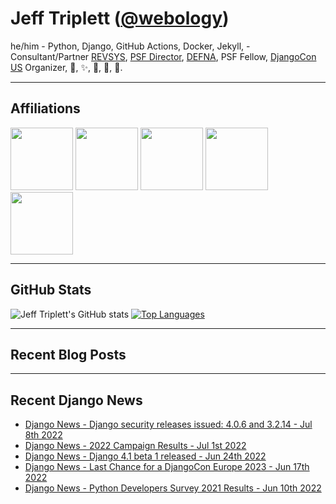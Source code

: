 # Jeff Triplett (<a href="https://twitter.com/webology">@webology</a>)
he/him - Python, Django, GitHub Actions, Docker, Jekyll,  - Consultant/Partner [REVSYS][], [PSF Director][], [DEFNA][], PSF Fellow, [DjangoCon US][] Organizer, 🏀, ✨, 💪, 🏃, 🤖.

<hr>

## Affiliations

<a href="https://github.com/revsys/"><img src="https://avatars.githubusercontent.com/u/308096?s=200&v=4" width="100px"></a>
<a href="https://github.com/psf/"><img src="https://avatars.githubusercontent.com/u/50630501?s=200&v=4" width="100px"></a>
<a href="https://github.com/djangocon/"><img src="https://avatars.githubusercontent.com/u/2891658?s=400&&v=4" width="100px"></a>
<a href="https://github.com/defna/"><img src="https://avatars.githubusercontent.com/u/13454395?s=200&v=4" width="100px"></a>
<a href="https://github.com/djangopackages/"><img src="https://avatars.githubusercontent.com/u/27385825?s=200&v=4" width="100px"></a>

<hr>

## GitHub Stats

![Jeff Triplett's GitHub stats](https://github-readme-stats.vercel.app/api?username=jefftriplett&show_icons=&private_count=true)  [![Top Languages](https://github-readme-stats.vercel.app/api/top-langs/?username=jefftriplett&layout=compact)]()

<hr>

## Recent Blog Posts

<!--START_SECTION:posts-->
<!--END_SECTION:posts-->

<hr>

## Recent Django News

<!--START_SECTION:news-->
* [Django News - Django security releases issued: 4.0.6 and 3.2.14 - Jul 8th 2022](https:&#x2F;&#x2F;django-news.com&#x2F;issues&#x2F;135)
* [Django News - 2022 Campaign Results - Jul 1st 2022](https:&#x2F;&#x2F;django-news.com&#x2F;issues&#x2F;134)
* [Django News - Django 4.1 beta 1 released - Jun 24th 2022](https:&#x2F;&#x2F;django-news.com&#x2F;issues&#x2F;133)
* [Django News - Last Chance for a DjangoCon Europe 2023 - Jun 17th 2022](https:&#x2F;&#x2F;django-news.com&#x2F;issues&#x2F;132)
* [Django News - Python Developers Survey 2021 Results - Jun 10th 2022](https:&#x2F;&#x2F;django-news.com&#x2F;issues&#x2F;131)
<!--END_SECTION:news-->

[DEFNA]: https://www.defna.org/
[DjangoCon US]: http://djangocon.us/
[PSF Director]: https://www.python.org/psf/members/#board-of-directors
[REVSYS]: https://www.revsys.com/
